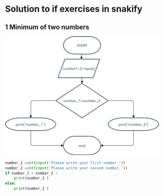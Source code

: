 # Solution to if exercises in snakify

## 1 Minimum of two numbers
![](3-exc1.png)

```.py
number_1 =int(input('Please write your first number.'))
number_2 =int(input('Please write your second number.'))
if number_1 > number_2 :
    print(number_2 )
else:
    print(number_1 )
```
